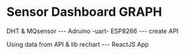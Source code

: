 # Sensor Dashboard GRAPH 
DHT & MQsensor --- Adruino -uart- ESP8266 --- create API

Using data from API & lib rechart --- ReactJS App
